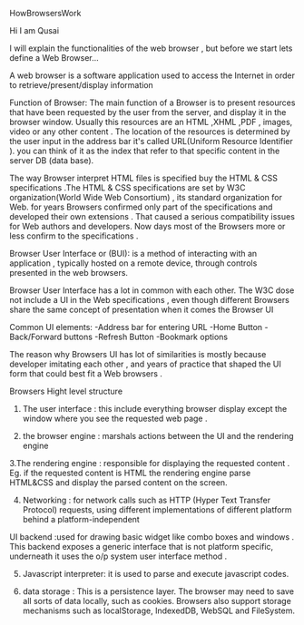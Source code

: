 HowBrowsersWork



Hi I am Qusai

I will explain the functionalities  of the web browser , but before we start lets define a Web Browser...



A web browser is a software application used to access the Internet in order to retrieve/present/display information




Function of Browser:
The main function of a Browser is to present resources that have been requested by the user from the server, and display it in the browser window. Usually this resources are an HTML ,XHML ,PDF ,  images, video or any other content . The location of the resources is determined by the user input in the address bar it's called URL(Uniform Resource Identifier ). you can think of it as the index that refer to that specific content in the server DB (data base).




The way Browser interpret   HTML files is specified buy the HTML & CSS specifications .The HTML & CSS specifications are set by W3C organization(World Wide Web Consortium) , its standard organization for Web. for years Browsers confirmed only part of the specifications and developed their own extensions . That caused a serious compatibility issues for Web authors and developers.
Now days most of the Browsers more or less confirm to the specifications .




Browser User Interface or (BUI):
is a method of interacting with an application , typically hosted on a remote device, through controls presented in the web browsers.





Browser User Interface has a lot in common with each other.
The W3C dose not include a UI in the Web specifications , even though different Browsers share the same concept of presentation when it comes the  Browser UI

Common UI elements:
-Address bar for entering URL
-Home Button
-Back/Forward buttons
-Refresh Button
-Bookmark options

The reason why Browsers UI has lot of similarities  is mostly because developer imitating each other , and years of practice that shaped the UI form that could best fit a Web browsers .




Browsers Hight level structure

1. The user interface  :
this include everything browser display except the window where you see the requested web page .

2. the browser engine : marshals actions between the UI and the rendering engine

3.The rendering engine :
 responsible for displaying the requested content .
Eg. if the requested content is HTML the rendering engine parse HTML&CSS and display the parsed content on the screen.

4. Networking : for network calls such as HTTP (Hyper Text Transfer Protocol) requests, using different implementations of different platform behind a platform-independent   


UI backend :used for drawing basic widget like combo boxes and windows .
This backend exposes a generic interface that is not platform specific, underneath it uses the o/p system user interface method .


5. Javascript interpreter: it is used to parse and  execute javascript codes.



6. data storage :
This is a persistence layer. The browser may need to save all sorts of data locally, such as cookies. Browsers also support storage mechanisms such as localStorage, IndexedDB, WebSQL and FileSystem.
